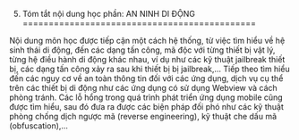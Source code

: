5. Tóm tắt nội dung học phần: AN NINH DI ĐỘNG
=============================================

Nội dung môn học được tiếp cận một cách hệ thống, từ việc tìm hiểu về hệ
sinh thái di động, đến các dạng tấn công, mã độc với từng thiết bị vật
lý, từng hệ điều hành di động khác nhau, ví dụ như các kỹ thuật
jailbreak thiết bị, các dạng tấn công xảy ra sau khi thiết bị bị
jailbreak,\... Tiếp theo tìm hiểu đến các nguy cơ về an toàn thông tin
đối với các ứng dụng, dịch vụ cụ thể trên các thiết bị di động như các
ứng dụng có sử dụng Webview và cách phòng tránh. Các lỗ hổng trong quá
trình phát triển ứng dụng mobile cũng được tìm hiểu, sau đó đưa ra được
các biện pháp đối phó như các kỹ thuật phòng chống dịch ngược mã
(reverse engineering), kỹ thuật che dấu mã (obfuscation),\...

